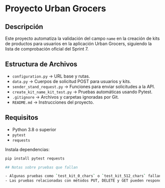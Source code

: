 # Proyecto Urban Grocers 

## Descripción

Este proyecto automatiza la validación del campo `name` en la creación de kits de productos para usuarios en la aplicación Urban Grocers, siguiendo la lista de comprobación oficial del Sprint 7.

## Estructura de Archivos

- `configuration.py` → URL base y rutas.
- `data.py` → Cuerpos de solicitud POST para usuarios y kits.
- `sender_stand_request.py` → Funciones para enviar solicitudes a la API.
- `create_kit_name_kit_test.py` → Pruebas automáticas usando Pytest.
- `.gitignore` → Archivos y carpetas ignoradas por Git.
- `README.md` → Instrucciones del proyecto.

## Requisitos

- Python 3.8 o superior
- `pytest`
- `requests`

Instala dependencias:

```bash
pip install pytest requests

## Notas sobre pruebas que fallan

- Algunas pruebas como `test_kit_0_chars` o `test_kit_512_chars` fallan porque el backend acepta datos incorrectos (bug conocido).
- Las pruebas relacionadas con métodos PUT, DELETE y GET pueden responder con error 404 si el servidor no tiene esos endpoints habilitados.